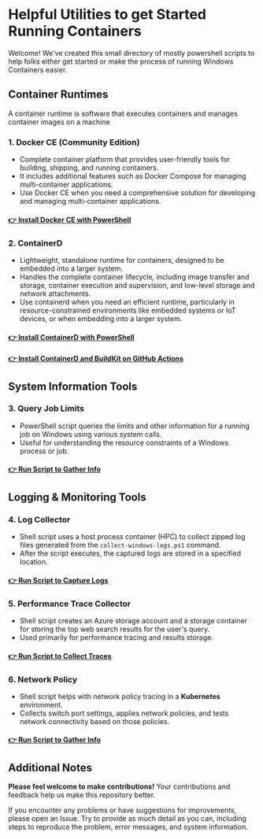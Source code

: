# Helpful Utilities to get Started Running Containers

Welcome! We've created this small directory of mostly powershell scripts to help folks either get started or make the process of running Windows Containers easier.

## Container Runtimes
A container runtime is software that executes containers and manages container images on a machine

### 1. Docker CE (Community Edition)
- Complete container platform that provides user-friendly tools for building, shipping, and running containers.
- It includes additional features such as Docker Compose for managing multi-container applications.
- Use Docker CE when you need a comprehensive solution for developing and managing multi-container applications.
#### [👉 Install Docker CE with PowerShell](https://github.com/microsoft/Windows-Containers/tree/Main/helpful_tools/Install-DockerCE)

### 2. ContainerD
- Lightweight, standalone runtime for containers, designed to be embedded into a larger system.
- Handles the complete container lifecycle, including image transfer and storage, container execution and supervision, and low-level storage and network attachments.
- Use containerd when you need an efficient runtime, particularly in resource-constrained environments like embedded systems or IoT devices, or when embedding into a larger system.
#### [👉 Install ContainerD with PowerShell](https://github.com/microsoft/Windows-Containers/tree/Main/helpful_tools/Install-ContainerdRuntime)
#### [👉 Install ContainerD and BuildKit on GitHub Actions](./GitHubActions/)

## System Information Tools
### 3. Query Job Limits
- PowerShell script queries the limits and other information for a running job on Windows using various system calls. 
- Useful for understanding the resource constraints of a Windows process or job.
#### [👉 Run Script to Gather Info](https://github.com/microsoft/Windows-Containers/tree/Main/helpful_tools/Query-JobLimits)

## Logging & Monitoring Tools
### 4. Log Collector
- Shell script uses a host process container (HPC) to collect zipped log files generated from the `collect-windows-logs.ps1` command.
- After the script executes, the captured logs are stored in a specified location.
#### [👉 Run Script to Capture Logs](https://github.com/microsoft/Windows-Containers/tree/Main/helpful_tools/LogCollector)

### 5. Performance Trace Collector
- Shell script creates an Azure storage account and a storage container for storing the top web search results for the user's query. 
- Used primarily for performance tracing and results storage.
#### [👉 Run Script to Collect Traces](https://github.com/microsoft/Windows-Containers/tree/Main/helpful_tools/PerfTraceCollector)

### 6. Network Policy
- Shell script helps with network policy tracing in a **Kubernetes** environment. 
- Collects switch port settings, applies network policies, and tests network connectivity based on those policies.
#### [👉 Run Script to Gather Info](https://github.com/microsoft/Windows-Containers/tree/Main/helpful_tools/NetworkPolicy)

## Additional Notes
**Please feel welcome to make contributions!** Your contributions and feedback help us make this repository better.

If you encounter any problems or have suggestions for improvements, please open an Issue. Try to provide as much detail as you can, including steps to reproduce the problem, error messages, and system information.

